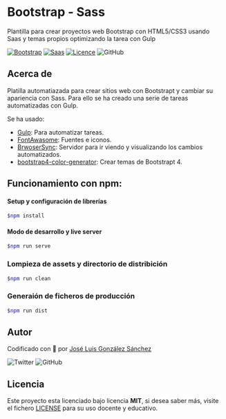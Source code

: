 # Bootstrap - Sass

Plantilla para crear proyectos web Bootstrap con HTML5/CSS3 usando Saas y temas propios optimizando la tarea con Gulp

[![Bootstrap](https://img.shields.io/badge/Bootstrap-%20Ready-blue)](https://getbootstrap.com/)
[![Saas](https://img.shields.io/badge/Sass-%20Ready-ff69b4)](https://sass-lang.com/)
[![Licence](https://img.shields.io/github/license/joseluisgs/NodeMonRest)](https://github.com/joseluisgs/NodeMonRest/blob/master/LICENSE)
![GitHub](https://img.shields.io/github/last-commit/joseluisgs/bootstrap-sass-init)

## Acerca de

Platilla automatiazada para crear sitios web con Bootstrapt y cambiar su apariencia con Sass. Para ello se ha creado una serie de tareas automatizadas con Gulp.

Se ha usado:

- [Gulp](https://gulpjs.com/): Para automatizar tareas.
- [FontAwasome](https://fontawesome.com): Fuentes e iconos.
- [BrwoserSync](https://www.browsersync.io/): Servidor para ir viendo y visualizando los cambios automatizados.
- [bootstrap4-color-generator](https://lingtalfi.com/bootstrap4-color-generator): Crear temas de Bootstrapt 4.

## Funcionamiento con npm:

#### Setup y configuración de librerías

```bash
$npm install
```

#### Modo de desarrollo y live server

```bash
$npm run serve
```

### Lompieza de assets y directorio de distribición

```bash
$npm run clean
```

### Generaión de ficheros de producción

```bash
$npm run dist
```

## Autor

Codificado con :sparkling_heart: por [José Luis González Sánchez](https://twitter.com/joseluisgonsan)

![Twitter](https://img.shields.io/twitter/follow/joseluisgonsan?style=social) ![GitHub](https://img.shields.io/github/followers/joseluisgs?style=social)

## Licencia

Este proyecto esta licenciado bajo licencia **MIT**, si desea saber más, visite el fichero [LICENSE](https://github.com/joseluisgs/bootstrap-sass-init-gulp/blob/master/LICENSE) para su uso docente y educativo.
